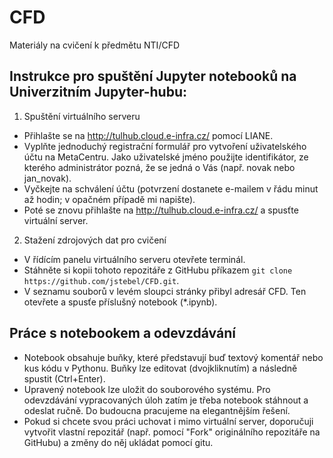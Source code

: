 # CFD
Materiály na cvičení k předmětu NTI/CFD

## Instrukce pro spuštění Jupyter notebooků na Univerzitním Jupyter-hubu:
1. Spuštění virtuálního serveru
  * Přihlašte se na http://tulhub.cloud.e-infra.cz/ pomocí LIANE.
  * Vyplňte jednoduchý registrační formulář pro vytvoření uživatelského účtu na MetaCentru. Jako uživatelské jméno použijte identifikátor, ze kterého administrátor pozná, že se jedná o Vás (např. novak nebo jan_novak).
  * Vyčkejte na schválení účtu (potvrzení dostanete e-mailem v řádu minut až hodin; v opačném případě mi napište).
  * Poté se znovu přihlašte na http://tulhub.cloud.e-infra.cz/ a spusťte virtuální server.
2. Stažení zdrojových dat pro cvičení
  * V řídícím panelu virtuálního serveru otevřete terminál.
  * Stáhněte si kopii tohoto repozitáře z GitHubu příkazem ``git clone https://github.com/jstebel/CFD.git``.
  * V seznamu souborů v levém sloupci stránky přibyl adresář CFD. Ten otevřete a spusťe příslušný notebook (*.ipynb).

## Práce s notebookem a odevzdávání
* Notebook obsahuje buňky, které představují buď textový komentář nebo kus kódu v Pythonu. Buňky lze editovat (dvojkliknutím) a následně spustit (Ctrl+Enter).
* Upravený notebook lze uložit do souborového systému. Pro odevzdávání vypracovaných úloh zatím je třeba notebook stáhnout a odeslat ručně. Do budoucna pracujeme na elegantnějším řešení.
* Pokud si chcete svou práci uchovat i mimo virtuální server, doporučuji vytvořit vlastní repozitář (např. pomocí "Fork" originálního repozitáře na GitHubu) a změny do něj ukládat pomocí gitu.
